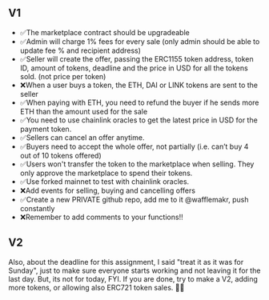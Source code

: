 ## V1

- ✅The marketplace contract should be upgradeable
- ✅Admin will charge 1% fees for every sale (only admin should be able to update fee % and recipient address)
- ✅Seller will create the offer, passing the ERC1155 token address, token ID, amount of tokens, deadline and the price in USD for all the tokens sold. (not price per token)
- ❌When a user buys a token, the ETH, DAI or LINK tokens are sent to the seller
- ✅When paying with ETH, you need to refund the buyer if he sends more ETH than the amount used for the sale
- ✅You need to use chainlink oracles to get the latest price in USD for the payment token.
- ✅Sellers can cancel an offer anytime.
- ✅Buyers need to accept the whole offer, not partially (i.e. can’t buy 4 out of 10 tokens offered)
- ✅Users won't transfer the token to the marketplace when selling. They only approve the marketplace to spend their tokens.
- ✅Use forked mainnet to test with chainlink oracles.
- ❌Add events for selling, buying and cancelling offers
- ✅Create a new PRIVATE github repo, add me to it @wafflemakr, push constantly
- ❌Remember to add comments to your functions!!

## V2

Also, about the deadline for this assignment, I said "treat it as it was for Sunday", just to make sure everyone starts working and not leaving it for the last day. But, its not for today, FYI. If you are done, try to make a V2, adding more tokens, or allowing also ERC721 token sales. 👍🏻